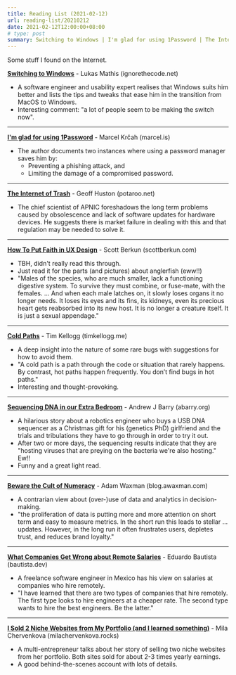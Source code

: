 ```yaml
---
title: Reading List (2021-02-12)
url: reading-list/20210212
date: 2021-02-12T12:00:00+08:00
# type: post
summary: Switching to Windows | I'm glad for using 1Password | The Internet of Trash | How To Put Faith in UX Design | Cold Paths | Sequencing DNA in our Extra Bedroom | Beware the Cult of Numeracy | What Companies Get Wrong about Remote Salaries | I Sold 2 Niche Websites from My Portfolio (and I learned something)
---
```


Some stuff I found on the Internet.

**[Switching to Windows](http://ignorethecode.net/blog/2021/02/02/switching_to_windows/)** - Lukas Mathis (ignorethecode.net)

* A software engineer and usability expert realises that Windows suits him better and lists the tips and tweaks that ease him in the transition from MacOS to Windows.
* Interesting comment: "a lot of people seem to be making the switch now".

----

**[I'm glad for using 1Password](https://marcel.is/1password/)** - Marcel Krčah (marcel.is)

* The author documents two instances where using a password manager saves him by:
  * Preventing a phishing attack, and
  * Limiting the damage of a compromised password.

----

**[The Internet of Trash](https://www.potaroo.net/ispcol/2021-02/iot.html)** - Geoff Huston (potaroo.net)

* The chief scientist of APNIC foreshadows the long term problems caused by obsolescence and lack of software updates for hardware devices. He suggests there is market failure in dealing with this and that regulation may be needed to solve it.

----

**[How To Put Faith in UX Design](https://scottberkun.com/2021/put-faith-in-ux-design/)** - Scott Berkun (scottberkun.com)

* TBH, didn't really read this through.
* Just read it for the parts (and pictures) about anglerfish (eww!!)
* "Males of the species, who are much smaller, lack a functioning digestive system. To survive they must combine, or fuse-mate, with the females. ... And when each male latches on, it slowly loses organs it no longer needs. It loses its eyes and its fins, its kidneys, even its precious heart gets reabsorbed into its new host. It is no longer a creature itself. It is just a sexual appendage."

----

**[Cold Paths](https://timkellogg.me/blog/2021/01/29/cold-paths)** - Tim Kellogg (timkellogg.me)

* A deep insight into the nature of some rare bugs with suggestions for how to avoid them.
* "A cold path is a path through the code or situation that rarely happens. By contrast, hot paths happen frequently. You don’t find bugs in hot paths."
* Interesting and thought-provoking.

----

**[Sequencing DNA in our Extra Bedroom](https://abarry.org/dna-sequencing-in-our-extra-bedroom/)** - Andrew J Barry (abarry.org)

* A hilarious story about a robotics engineer who buys a USB DNA sequencer as a Christmas gift for his (genetics PhD) girlfriend and the trials and tribulations they have to go through in order to try it out.
* After two or more days, the sequencing results indicate that they are "hosting viruses that are preying on the bacteria we're also hosting." Ew!!
* Funny and a great light read.

----

**[Beware the Cult of Numeracy](https://blog.awaxman.com/beware-the-cult-of-numeracy)** - Adam Waxman (blog.awaxman.com)

* A contrarian view about (over-)use of data and analytics in decision-making.
* "the proliferation of data is putting more and more attention on short term and easy to measure metrics. In the short run this leads to stellar ... updates. However, in the long run it often frustrates users, depletes trust, and reduces brand loyalty."

----

**[What Companies Get Wrong about Remote Salaries](https://www.bautista.dev/remote-salaries/)** - Eduardo Bautista (bautista.dev)

* A freelance software engineer in Mexico has his view on salaries at companies who hire remotely.
* "I have learned that there are two types of companies that hire remotely. The first type looks to hire engineers at a cheaper rate. The second type wants to hire the best engineers. Be the latter."

----

**[I Sold 2 Niche Websites from My Portfolio (and I learned something)](https://milachervenkova.rocks/blog/how-to-sell-niche-website/)** - Mila Chervenkova (milachervenkova.rocks)

* A multi-entrepreneur talks about her story of selling two niche websites from her portfolio. Both sites sold for about 2-3 times yearly earnings.
* A good behind-the-scenes account with lots of details.

